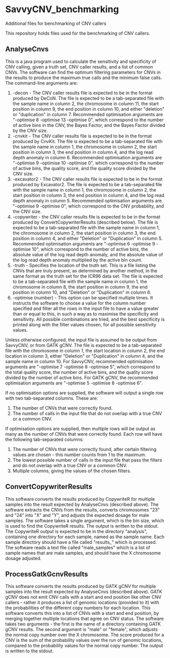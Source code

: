 # SavvyCNV_benchmarking
Additional files for benchmarking of CNV callers

This repository holds files used for the benchmarking of CNV callers.

## AnalyseCnvs

This is a java program used to calculate the sensitivity and specificity of CNV calling, given a truth set, CNV caller results, and a list of common CNVs. The software can find the optimum filtering parameters for CNVs in the results to produce the maximum true calls and the minimum false calls. The command-line arguments are:
1. -decon - The CNV caller results file is expected to be in the format produced by DeCoN. The file is expected to be a tab-separated file with the sample name in column 2, the chromosome in column 11, the start position in column 9, the end position in column 10, and either "deletion" or "duplication" in column 7. Recommended optimisation arguments are "-optimise 8 -optimise 13 -optimise 0", which correspond to the number of active bins in the CNV, the Bayes Factor, and the Bayes Factor divided by the CNV size.
2. -cnvkit - The CNV caller results file is expected to be in the format produced by CnvKit. The file is expected to be a tab-separated file with the sample name in column 1, the chromosome in column 2, the start position in column 3, the end position in column 4, and the log read depth anomaly in column 6. Recommended optimisation arguments are "-optimise 9 -optimise 10 -optimise 0", which correspond to the number of active bins, the quality score, and the quality score divided by the CNV size.
3. -excavator2 - The CNV caller results file is expected to be in the format produced by Excavator2. The file is expected to be a tab-separated file with the sample name in column 1, the chromosome in column 2, the start position in column 3, the end position in column 4, and the log read depth anomaly in column 5. Recommended optimisation arguments are "-optimise 9 -optimise 0", which correspond to the CNV probability, and the CNV size.
4. -copywriter - the CNV caller results file is expected to be in the format produced by ConvertCopywriterResults (described below). The file is expected to be a tab-separated file with the sample name in column 1, the chromosome in column 2, the start position in column 3, the end position in column 4, and either "Deletion" or "Duplication" in column 5. Recommended optimisation arguments are "-optimise 6 -optimise 9 -optimise 10", which correspond to the number of active bins, the absolute value of the log read depth anomaly, and the absolute value of the log read depth anomaly multiplied by the active bin count.
5. -truth - Specifies the location of the truth set. This is a file listing the CNVs that are truly present, as determined by another method, in the same format as the truth set for the ICR96 data set. The file is expected to be a tab-separated file with the sample name in column 1, the chromosome in column 8, the start position in column 9, the end position in column 10, and "Deletion" or "Duplication" in column 6.
6. -optimise (number) - This option can be specified multiple times. It instructs the software to choose a value for the column number specified and filter all the rows in the input file to have a value greater than or equal to this, in such a way as to maximise the specificity and sensitivity. All possible combinations are tried, and the best specificity is printed along with the filter values chosen, for all possible sensitivity values.

Unless otherwise configured, the input file is assumed to be output from SavvyCNV, or from GATK gCNV. The file is expected to be a tab-separated file with the chromosome in column 1, the start location in column 2, the end location in column 3, either "Deletion" or "Duplication" in column 4, and the sample name in column 10. For SavvyCNV, recommended optimisation arguments are "-optimise 7 -optimise 8 -optimise 5", which correspond to the total quality score, the number of active bins, and the quality score divided by the number of active bins. For GATK gCNV, the recommended optimisation arguments are "-optimise 5 -optimise 8 -optimise 6".

If no optimisation options are supplied, the software will output a single row with two tab-separated columns. These are:
1. The number of CNVs that were correctly found.
2. The number of calls in the input file that do not overlap with a true CNV or a common CNV.

If optimisation options are supplied, then multiple rows will be output as many as the number of CNVs that were correctly found. Each row will have the following tab-separated columns:
1. The number of CNVs that were correctly found, after certain filtering values are chosen - this number counts from 1 to the maximum.
2. The lowest possible number of calls in the input file that pass the filters and do not overlap with a true CNV or a common CNV.
3. Multiple columns, giving the values of the chosen filters.

## ConvertCopywriterResults

This software converts the results produced by CopywriteR for multiple samples into the result expected by AnalyseCnvs (described above). The software extracts the CNVs from the results, converts chromosomes "23" and "24" into "X" and "Y", and adjusts the expected dosage for male samples. The software takes a single argument, which is the bin size, which is used to find the CopywriteR results. The output is written to the stdout. The CopywriteR output is expected to be in the directory "analysis", containing one directory for each sample, named as the sample name. Each sample directory should have a file called "results_<bin size>" which is processed. The software reads a text file called "male_samples" which is a list of sample names that are male samples, and should have the X chromosome dosage adjusted.

## ProcessGatkGcnvResults

This software converts the results produced by GATK gCNV for multiple samples into the result expected by AnalyseCnvs (described above). GATK gCNV does not emit CNV calls with a start and end position like other CNV callers - rather it produces a list of genomic locations (provided to it) with the probabilities of the different copy numbers for each location. This software converts this into a list of CNVs with a start and end position, by merging together multiple locations that agree on CNV status. The software takes two arguments - the first is the name of a directory containing GATK gCNV results. The second argument is "male" or "female", which adjusts the normal copy number over the X chromosome. The score produced for a CNV is the sum of the probability values over the run of genomic locations, compared to the probability values for the normal copy number. The output is written to the stdout.
